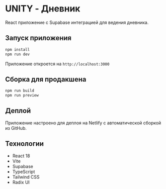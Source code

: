 # UNITY - Дневник

React приложение с Supabase интеграцией для ведения дневника.

## Запуск приложения

```bash
npm install
npm run dev
```

Приложение откроется на `http://localhost:3000`

## Сборка для продакшена

```bash
npm run build
npm run preview
```

## Деплой

Приложение настроено для деплоя на Netlify с автоматической сборкой из GitHub.

## Технологии

- React 18
- Vite
- Supabase
- TypeScript
- Tailwind CSS
- Radix UI
